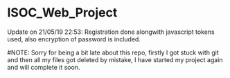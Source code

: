 # ISOC_Web_Project

Update on 21/05/19 22:53: Registration done alongwith javascript tokens used, also encryption of password is included.

#NOTE:
Sorry for being a bit late about this repo, firstly I got stuck with git and then all my files got deleted by mistake, I have started my project again and will complete it soon.
